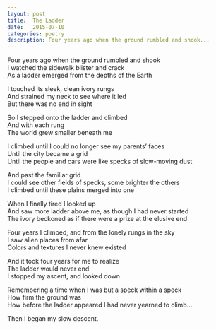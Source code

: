 ```yaml
---
layout: post
title:  The Ladder
date:   2015-07-10
categories: poetry
description: Four years ago when the ground rumbled and shook...
---
```

Four years ago when the ground rumbled and shook<br>
I watched the sidewalk blister and crack<br>
As a ladder emerged from the depths of the Earth

I touched its sleek, clean ivory rungs<br>
And strained my neck to see where it led<br>
But there was no end in sight

So I stepped onto the ladder and climbed<br>
And with each rung<br>
The world grew smaller beneath me

I climbed until I could no longer see my parents’ faces<br>
Until the city became a grid<br>
Until the people and cars were like specks of slow-moving dust

And past the familiar grid<br>
I could see other fields of specks, some brighter the others<br>
I climbed until these plains merged into one

When I finally tired I looked up<br>
And saw more ladder above me, as though I had never started<br>
The ivory beckoned as if there were a prize at the elusive end

Four years I climbed, and from the lonely rungs in the sky<br>
I saw alien places from afar<br>
Colors and textures I never knew existed

And it took four years for me to realize<br>
The ladder would never end<br>
I stopped my ascent, and looked down

Remembering a time when I was but a speck within a speck<br>
How firm the ground was<br>
How before the ladder appeared I had never yearned to climb…

Then I began my slow descent.
